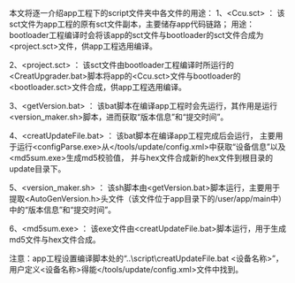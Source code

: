 本文将逐一介绍app工程下的script文件夹中各文件的用途：
1、<Ccu.sct> ：
该sct文件为app工程的原有sct文件副本，主要储存app代码链路；
用途：bootloader工程编译时会将该app的sct文件与bootloader的sct文件合成为<project.sct>文件，供app工程选用编译。

2、<project.sct> ：
该sct文件由bootloader工程编译时所运行的<CreatUpgrader.bat>脚本将app的<Ccu.sct>文件与bootloader的<bootloader.sct>文件合成，供app工程选用编译。

3、<getVersion.bat> ：
该bat脚本在编译app工程时会先运行，其作用是运行<version_maker.sh>脚本，进而获取“版本信息”和“提交时间”。

4、<creatUpdateFile.bat> ：
该bat脚本在编译app工程完成后会运行，
主要用于运行<configParse.exe>从</tools/update/config.xml>中获取“设备信息”以及<md5sum.exe>生成md5校验值，
并与hex文件合成新的hex文件到根目录的update目录下。

5、<version_maker.sh> ：
该sh脚本由<getVersion.bat>脚本运行，主要用于提取<AutoGenVersion.h>头文件（该文件位于app目录下的/user/app/main中）中的“版本信息”和“提交时间”。

6、<md5sum.exe> ：
该exe文件由<creatUpdateFile.bat>脚本运行，用于生成md5文件与hex文件合成。






注意：app工程设置编译脚本处的“..\script\creatUpdateFile.bat <设备名称>”，用户定义<设备名称>得能</tools/update/config.xml>文件中找到。
